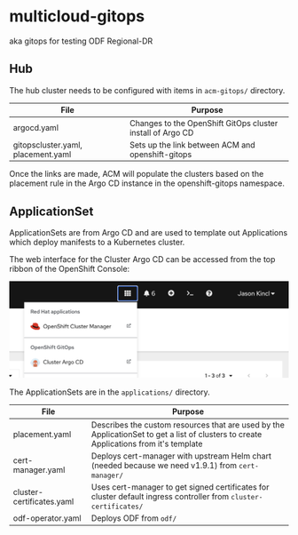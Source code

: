 # multicloud-gitops

aka gitops for testing ODF Regional-DR

## Hub

The hub cluster needs to be configured with items in `acm-gitops/` directory.

| File | Purpose |
| ---- | ------- |
| argocd.yaml | Changes to the OpenShift GitOps cluster install of Argo CD |
| gitopscluster.yaml, placement.yaml | Sets up the link between ACM and openshift-gitops |

Once the links are made, ACM will populate the clusters based on the placement rule in the Argo CD instance in the openshift-gitops namespace.

## ApplicationSet

ApplicationSets are from Argo CD and are used to template out Applications which deploy manifests to a Kubernetes cluster.

The web interface for the Cluster Argo CD can be accessed from the top ribbon of the OpenShift Console:

![](images/cluster-argocd.png)

The ApplicationSets are in the `applications/` directory.

| File | Purpose |
| ---- | ------- |
| placement.yaml | Describes the custom resources that are used by the ApplicationSet to get a list of clusters to create Applications from it's template |
| cert-manager.yaml | Deploys cert-manager with upstream Helm chart (needed because we need v1.9.1) from `cert-manager/` |
| cluster-certificates.yaml | Uses cert-manager to get signed certificates for cluster default ingress controller from `cluster-certificates/` |
| odf-operator.yaml | Deploys ODF from `odf/` |